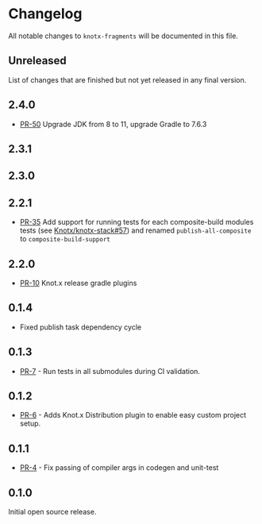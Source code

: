 # Changelog
All notable changes to `knotx-fragments` will be documented in this file.

## Unreleased
List of changes that are finished but not yet released in any final version.
                
## 2.4.0
- [PR-50](https://github.com/Knotx/knotx-gradle-plugins/pull/50) Upgrade JDK from 8 to 11, upgrade Gradle to 7.6.3
        
## 2.3.1
                
## 2.3.0
                
## 2.2.1
- [PR-35](https://github.com/Knotx/knotx-gradle-plugins/pull/35) Add support for running tests for each composite-build modules tests (see  [Knotx/knotx-stack#57](https://github.com/Knotx/knotx-stack/issues/57)) and renamed `publish-all-composite` to `composite-build-support`
                
## 2.2.0
- [PR-10](https://github.com/Knotx/knotx-gradle-plugins/pull/10) Knot.x release gradle plugins

## 0.1.4
- Fixed publish task dependency cycle

## 0.1.3
- [PR-7](https://github.com/Knotx/knotx-gradle-plugins/pull/7) - Run tests in all submodules during CI validation.

## 0.1.2
- [PR-6](https://github.com/Knotx/knotx-gradle-plugins/pull/6) - Adds Knot.x Distribution plugin to enable easy custom project setup.

## 0.1.1
- [PR-4](https://github.com/Knotx/knotx-gradle-plugins/pull/4) - Fix passing of compiler args in codegen and unit-test

## 0.1.0
Initial open source release.
